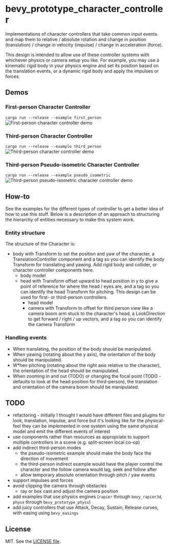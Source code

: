 # bevy_prototype_character_controller

Implementations of character controllers that take common input events and map them to relative / absolute rotation and change in position (translation) / change in velocity (impulse) / change in acceleration (force).

This design is intended to allow use of these controller systems with whichever physics or camera setup you like. For example, you may use a kinematic rigid body in your physics engine and set its position based on the translation events, or a dynamic rigid body and apply the impulses or forces.

## Demos

### First-person Character Controller
`cargo run --release --example first_person`
![First-person character controller demo](https://github.com/superdump/bevy_prototype_character_controller/raw/gh-pages/images/20201011%20142238%20-%20Bevy%20First%20Person%20Character%20Controller.gif)

### Third-person Character Controller
`cargo run --release --example third_person`
![Third-person character controller demo](https://github.com/superdump/bevy_prototype_character_controller/raw/gh-pages/images/20201011%20142657%20-%20Bevy%20Third%20Person%20Character%20Controller.gif)

### Third-person Pseudo-isometric Character Controller
`cargo run --release --example pseudo_isometric`
![Third-person pseudo-isometric character controller demo](https://github.com/superdump/bevy_prototype_character_controller/raw/gh-pages/images/20201011%20142953%20-%20Bevy%20Pseudo-Isometric%20Character%20Controller.gif)

## How-to

See the examples for the different types of controller to get a better idea of how to use this stuff. Below is a description of an approach to structuring the hierarchy of entities necessary to make this system work.

### Entity structure

The structure of the Character is:
* body with Transform to set the position and yaw of the character, a TranslationController component and a tag so you can identify the body Transform for translating and yawing. Add rigid body and collider, or character controller components here.
  * body model
  * head with Transform offset upward to head position in y to give a point of reference for where the head / eyes are, and a tag so you can identify the head Transform for pitching. This design can be used for first- or third-person controllers.
    * head model
    * camera with Transform to offset for third person view like a camera boom arm stuck to the character's head, a LookDirection to get forward / right / up vectors, and a tag so you can identify the camera Transform

### Handling events

* When translating, the position of the body should be manipulated.
* When yawing (rotating about the y axis), the orientation of the body should be manipulated.
* W*hen pitching (rotating about the right axis relative to the character), the orientation of the head should be manipulated.
* When zooming in and out (TODO) or changing the focal point (TODO - defaults to look at the head position for third-person), the translation and orientation of the camera boom should be manipulated.

## TODO

- refactoring - initially I thought I would have different files and plugins for look, translation, impulse, and force but it's looking like for the physical-feel they can be implemented in one system using the same physical model and emit the different events of interest
- use components rather than resources as appropriate to support multiple controllers in a scene (e.g. split-screen local co-op)
- add indirect third-person modes
  - the pseudo-isometric example should make the body face the direction of movement
  - the third-person indirect example would have the player control the character and the follow camera would lag, seek and follow after
  - allow temporary absolute orientation through pitch / yaw events
- support impulses and forces
- avoid clipping the camera through obstacles
  - ray or box cast and adjust the camera position
- add examples that use physics engines (`rapier` through `bevy_rapier3d`, `physx` through `bevy_prototype_physx`)
- add juicy controllers that use Attack, Decay, Sustain, Release curves, with easing using `bevy_easings`

## License

MIT. See the [LICENSE file](LICENSE).
